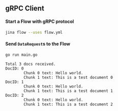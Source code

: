 ## gRPC Client

#### Start a Flow with gRPC protocol

```bash
jina flow --uses flow.yml
```

#### Send `DataRequest`s to the Flow

```bash
go run main.go
```
```text
Total 3 docs received.
DocID: 0
        Chunk 0 text: Hello world. 
        Chunk 1 text: This is a test document 0 
DocID: 1
        Chunk 0 text: Hello world. 
        Chunk 1 text: This is a test document 1 
DocID: 2
        Chunk 0 text: Hello world. 
        Chunk 1 text: This is a test document 2 
```
